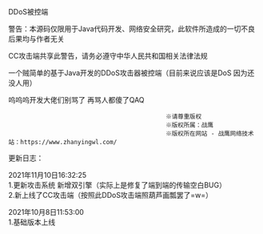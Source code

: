 DDoS被控端<br>

警告：本源码仅限用于Java代码开发、网络安全研究，此软件所造成的一切不良后果均与作者无关<br>

CC攻击端共享此警告，请务必遵守中华人民共和国相关法律法规<br>

一个贼简单的基于Java开发的DDoS攻击器被控端（目前来说应该是DoS 因为还没人用）<br>

呜呜呜开发大佬们别骂了 再骂人都傻了QAQ<br>

                                                ※请尊重版权
                                                ※版权所属：战鹰
                                                ※版权所在网站 - 战鹰网络技术站：https://www.zhanyingwl.com/

更新日志：

2021年11月10日16:32:25<br>
1.更新攻击系统 新增双引擎（实际上是修复了端到端的传输空白BUG）<br>
2.新上线了CC攻击端（按照此DDoS攻击端照葫芦画瓢罢了=w=）<br>

2021年10月8日11:53:00<br>
1.基础版本上线<br>